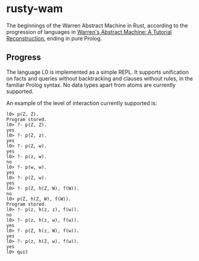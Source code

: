 # rusty-wam

The beginnings of the Warren Abstract Machine in Rust, according to
the progression of languages in [Warren's Abstract Machine: A Tutorial
Reconstruction](http://wambook.sourceforge.net/wambook.pdf), ending in
pure Prolog.

## Progress

The language L0 is implemented as a simple REPL. It supports
unification on facts and queries without backtracking and clauses
without rules, in the familiar Prolog syntax. No data types apart from
atoms are currently supported.

An example of the level of interaction currently supported is:

```
l0> p(Z, Z).  
Program stored.  
l0> ?- p(Z, Z).  
yes  
l0> ?- p(Z, z).  
yes  
l0> ?- p(Z, w).  
yes  
l0> ?- p(z, w).  
no  
l0> ?- p(w, w).  
yes  
l0> ?- p(Z, w).  
yes  
l0> ?- p(Z, h(Z, W), f(W)).  
no  
l0> p(Z, h(Z, W), f(W)).  
Program stored.  
l0> ?- p(z, h(z, z), f(w)).  
no  
l0> ?- p(z, h(z, w), f(w)).  
yes  
l0> ?- p(Z, h(z, W), f(w)).  
yes  
l0> ?- p(z, h(Z, w), f(w)).  
yes  
l0> quit
```